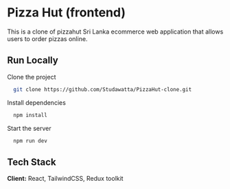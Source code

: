 
# Pizza Hut (frontend)

This is a clone of pizzahut Sri Lanka ecommerce web application that allows users to order pizzas online.


## Run Locally

Clone the project

```bash
  git clone https://github.com/Studawatta/PizzaHut-clone.git
```



Install dependencies

```bash
  npm install
```

Start the server

```bash
  npm run dev
```


## Tech Stack

**Client:** React, TailwindCSS, Redux toolkit


